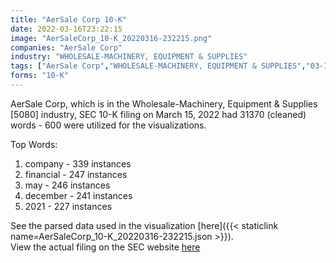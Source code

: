 ```yaml
---
title: "AerSale Corp 10-K"
date: 2022-03-16T23:22:15
image: "AerSaleCorp_10-K_20220316-232215.png"
companies: "AerSale Corp"
industry: "WHOLESALE-MACHINERY, EQUIPMENT & SUPPLIES"
tags: ["AerSale Corp","WHOLESALE-MACHINERY, EQUIPMENT & SUPPLIES","03-15-2022","10-K"]
forms: "10-K"
---
```

AerSale Corp, which is in the Wholesale-Machinery, Equipment & Supplies [5080] industry, SEC 10-K filing on March 15, 2022 had 31370 (cleaned) words - 600 were utilized for the visualizations.

Top Words:
1. company - 339 instances
2. financial - 247 instances
3. may - 246 instances
4. december - 241 instances
5. 2021 - 227 instances


See the parsed data used in the visualization [here]({{< staticlink name=AerSaleCorp_10-K_20220316-232215.json >}}).  
View the actual filing on the SEC website [here](https://www.sec.gov/Archives/edgar/data/1754170/0001558370-22-003617.txt)